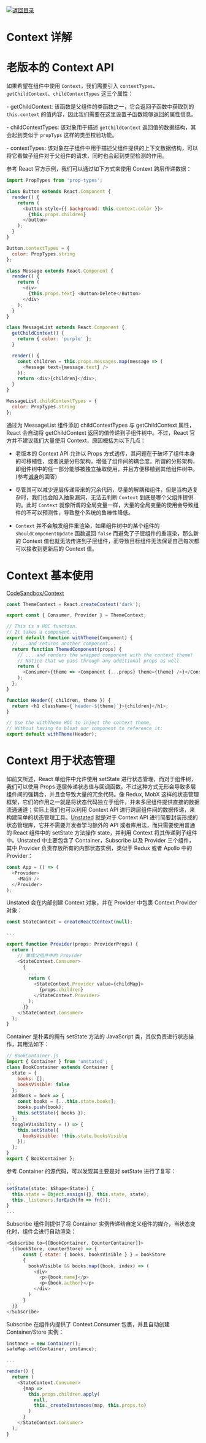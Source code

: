 [![返回目录](https://parg.co/UY3)](https://github.com/wx-chevalier/Web-Series)

# Context 详解

# 老版本的 Context API

如果希望在组件中使用 `Context`，我们需要引入 `contextTypes`、`getChildContext`、`childContextTypes` 这三个属性：

- getChildContext: 该函数是父组件的类函数之一，它会返回子函数中获取到的 `this.context` 的值内容，因此我们需要在这里设置子函数能够返回的属性信息。

- childContextTypes: 该对象用于描述 `getChildContext` 返回值的数据结构，其会起到类似于 `propTyps` 这样的类型校验功能。

- contextTypes: 该对象在子组件中用于描述父组件提供的上下文数据结构，可以将它看做子组件对于父组件的请求，同时也会起到类型检测的作用。

参考 React 官方示例，我们可以通过如下方式来使用 Context 跨层传递数据：

```js
import PropTypes from 'prop-types';

class Button extends React.Component {
  render() {
    return (
      <button style={{ background: this.context.color }}>
        {this.props.children}
      </button>
    );
  }
}

Button.contextTypes = {
  color: PropTypes.string
};

class Message extends React.Component {
  render() {
    return (
      <div>
        {this.props.text} <Button>Delete</Button>
      </div>
    );
  }
}

class MessageList extends React.Component {
  getChildContext() {
    return { color: 'purple' };
  }

  render() {
    const children = this.props.messages.map(message => (
      <Message text={message.text} />
    ));
    return <div>{children}</div>;
  }
}

MessageList.childContextTypes = {
  color: PropTypes.string
};
```

通过为 MessageList 组件添加 childContextTypes 与 getChildContext 属性，React 会自动将 getChildContext 返回的值传递到子组件树中。不过，React 官方并不建议我们大量使用 Context，原因概括为以下几点：

- 老版本的 Context API 允许以 Props 方式透传，其问题在于破坏了组件本身的可移植性，或者说是分形架构，增强了组件间的耦合度。所谓的分形架构，即组件树中的任一部分能够被独立抽取使用，并且方便移植到其他组件树中。(参考[诚身](https://www.zhihu.com/question/267168180/answer/319754359)的回答)

- 尽管其可以减少逐层传递带来的冗余代码，尽量的解耦和组件，但是当构造复杂时，我们也会陷入抽象漏洞，无法去判断 `Context` 到底是哪个父组件提供的。此时 `Context` 就像所谓的全局变量一样，大量的全局变量的使用会导致组件的不可以预测性，导致整个系统的鲁棒性降低。

- `Context` 并不会触发组件重渲染，如果组件树中的某个组件的 `shouldComponentUpdate` 函数返回 `false` 而避免了子层组件的重渲染，那么新的 Context 值也就无法传递到子层组件，而导致目标组件无法保证自己每次都可以接收到更新后的 Context 值。

# Context 基本使用

[CodeSandbox/Context](https://codesandbox.io/embed/1yx4kl1jz7)

```js
const ThemeContext = React.createContext('dark');

export const { Consumer, Provider } = ThemeContext;

// This is a HOC function.
// It takes a component...
export default function withTheme(Component) {
  // ...and returns another component...
  return function ThemedComponent(props) {
    // ... and renders the wrapped component with the context theme!
    // Notice that we pass through any additional props as well
    return (
      <Consumer>{theme => <Component {...props} theme={theme} />}</Consumer>
    );
  };
}
```

```js
function Header({ children, theme }) {
  return <h1 className={`header-${theme}`}>{children}</h1>;
}

// Use the withTheme HOC to inject the context theme,
// Without having to bloat our component to reference it:
export default withTheme(Header);
```

# Context 用于状态管理

如前文所述，React 单组件中允许使用 setState 进行状态管理，而对于组件树，我们可以使用 Props 逐层传递状态值与回调函数。不过这种方式无形会导致多层组件间的强耦合，并且会导致大量的冗余代码。像 Redux, MobX 这样的状态管理框架，它们的作用之一就是将状态代码独立于组件，并未多层组件提供直接的数据流通通道；实际上我们也可以利用 Context API 进行跨层组件间的数据传递，来构建简单的状态管理工具。[Unstated](https://github.com/jamiebuilds/unstated) 就是对于 Context API 进行简要封装形成的状态管理库，它并不需要开发者学习额外的 API 或者库用法，而只需要使用普通的 React 组件中的 setState 方法操作 state，并利用 Context 将其传递到子组件中。Unstated 中主要包含了 Container，Subscribe 以及 Provider 三个组件，其中 Provider 负责存放所有的内部状态实例，类似于 Redux 或者 Apollo 中的 Provider：

```js
const App = () => (
  <Provider>
    <Main />
  </Provider>
);
```

Unstated 会在内部创建 Context 对象，并在 Provider 中包裹 Context.Provider 对象：

```js
const StateContext = createReactContext(null);

...

export function Provider(props: ProviderProps) {
  return (
    // 集成父组件中的 Provider
    <StateContext.Consumer>
      {
        ...
        return (
          <StateContext.Provider value={childMap}>
            {props.children}
          </StateContext.Provider>
        );
      }}
    </StateContext.Consumer>
  );
}
```

Container 是朴素的拥有 setState 方法的 JavaScript 类，其仅负责进行状态操作，其用法如下：

```js
// BookContainer.js
import { Container } from 'unstated';
class BookContainer extends Container {
  state = {
    books: [],
    booksVisible: false
  };
  addBook = book => {
    const books = [...this.state.books];
    books.push(book);
    this.setState({ books });
  };
  toggleVisibility = () => {
    this.setState({
      booksVisible: !this.state.booksVisible
    });
  };
}
export { BookContainer };
```

参考 Container 的源代码，可以发现其主要是对 setState 进行了复写：

```js
...
setState(state: $Shape<State>) {
  this.state = Object.assign({}, this.state, state);
  this._listeners.forEach(fn => fn());
}
...
```

Subscribe 组件则提供了将 Container 实例传递给自定义组件的媒介，当状态变化时，组件会进行自动渲染：

```js
<Subscribe to={[BookContainer, CounterContainer]}>
  {(bookStore, counterStore) => {
      const { state: { books, booksVisible } } = bookStore
      {
        booksVisible && books.map((book, index) => (
          <div>
            <p>{book.name}</p>
            <p>{book.author}</p>
          </div>
        )
      }
  }}
</Subscribe>
```

Subscribe 在组件内提供了 Context.Consumer 包裹，并且自动创建 Container/Store 实例：

```js
instance = new Container();
safeMap.set(Container, instance);

...

render() {
  return (
    <StateContext.Consumer>
      {map =>
        this.props.children.apply(
          null,
          this._createInstances(map, this.props.to)
        )
      }
    </StateContext.Consumer>
  );
}
```
